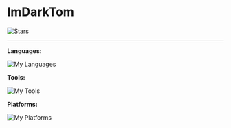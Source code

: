 # ImDarkTom

[![Stars](https://custom-icon-badges.demolab.com/github/stars/imdarktom?color=2986cc&style=for-the-badge&labelColor=16537e&logo=star)](https://github.com/imdarktom?tab=repositories&sort=stargazers)

---

**Languages:**

![My Languages](https://skillicons.dev/icons?i=ts,js,html,css)

**Tools:**

![My Tools](https://skillicons.dev/icons?i=vscode,nodejs,npm,express,git)

**Platforms:**

![My Platforms](https://skillicons.dev/icons?i=windows,linux)
